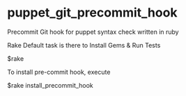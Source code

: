 # puppet_git_precommit_hook
Precommit Git hook for puppet syntax check written in ruby

Rake Default task is there to Install Gems & Run Tests

$rake

To install pre-commit hook, execute 

$rake install_precommit_hook
